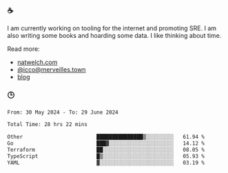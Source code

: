 ### ☕

I am currently working on tooling for the internet and promoting SRE. I am also writing some books and hoarding some data. I like thinking about time. 

Read more:

 - [natwelch.com](https://natwelch.com)
 - [@icco@merveilles.town](https://merveilles.town/@icco)
 - [blog](https://writing.natwelch.com)

### 🕒

<!--START_SECTION:waka-->

```txt
From: 30 May 2024 - To: 29 June 2024

Total Time: 28 hrs 22 mins

Other                        ███████████████▒░░░░░░░░░   61.94 %
Go                           ███▓░░░░░░░░░░░░░░░░░░░░░   14.12 %
Terraform                    ██░░░░░░░░░░░░░░░░░░░░░░░   08.05 %
TypeScript                   █▒░░░░░░░░░░░░░░░░░░░░░░░   05.93 %
YAML                         ▓░░░░░░░░░░░░░░░░░░░░░░░░   03.19 %
```

<!--END_SECTION:waka-->
